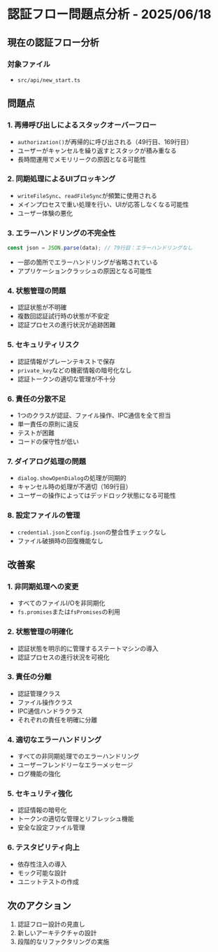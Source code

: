 # 認証フロー問題点分析 - 2025/06/18

## 現在の認証フロー分析

### 対象ファイル

- `src/api/new_start.ts`

## 問題点

### 1. **再帰呼び出しによるスタックオーバーフロー**

- `authorization()`が再帰的に呼び出される（49行目、169行目）
- ユーザーがキャンセルを繰り返すとスタックが積み重なる
- 長時間運用でメモリリークの原因となる可能性

### 2. **同期処理によるUIブロッキング**

- `writeFileSync`、`readFileSync`が頻繁に使用される
- メインプロセスで重い処理を行い、UIが応答しなくなる可能性
- ユーザー体験の悪化

### 3. **エラーハンドリングの不完全性**

```typescript
const json = JSON.parse(data); // 79行目：エラーハンドリングなし
```

- 一部の箇所でエラーハンドリングが省略されている
- アプリケーションクラッシュの原因となる可能性

### 4. **状態管理の問題**

- 認証状態が不明確
- 複数回認証試行時の状態が不安定
- 認証プロセスの進行状況が追跡困難

### 5. **セキュリティリスク**

- 認証情報がプレーンテキストで保存
- `private_key`などの機密情報の暗号化なし
- 認証トークンの適切な管理が不十分

### 6. **責任の分散不足**

- 1つのクラスが認証、ファイル操作、IPC通信を全て担当
- 単一責任の原則に違反
- テストが困難
- コードの保守性が低い

### 7. **ダイアログ処理の問題**

- `dialog.showOpenDialog`の処理が同期的
- キャンセル時の処理が不適切（169行目）
- ユーザーの操作によってはデッドロック状態になる可能性

### 8. **設定ファイルの管理**

- `credential.json`と`config.json`の整合性チェックなし
- ファイル破損時の回復機能なし

## 改善案

### 1. **非同期処理への変更**

- すべてのファイルI/Oを非同期化
- `fs.promises`または`fsPromises`の利用

### 2. **状態管理の明確化**

- 認証状態を明示的に管理するステートマシンの導入
- 認証プロセスの進行状況を可視化

### 3. **責任の分離**

- 認証管理クラス
- ファイル操作クラス
- IPC通信ハンドラクラス
- それぞれの責任を明確に分離

### 4. **適切なエラーハンドリング**

- すべての非同期処理でのエラーハンドリング
- ユーザーフレンドリーなエラーメッセージ
- ログ機能の強化

### 5. **セキュリティ強化**

- 認証情報の暗号化
- トークンの適切な管理とリフレッシュ機能
- 安全な設定ファイル管理

### 6. **テスタビリティ向上**

- 依存性注入の導入
- モック可能な設計
- ユニットテストの作成

## 次のアクション

1. 認証フロー設計の見直し
2. 新しいアーキテクチャの設計
3. 段階的なリファクタリングの実施
